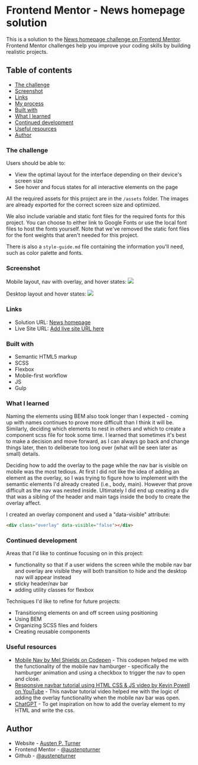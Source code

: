 # Frontend Mentor - News homepage solution

This is a solution to the [News homepage challenge on Frontend Mentor](https://www.frontendmentor.io/challenges/news-homepage-H6SWTa1MFl). Frontend Mentor challenges help you improve your coding skills by building realistic projects.

## Table of contents

- [The challenge](#the-challenge)
- [Screenshot](#screenshot)
- [Links](#links)
- [My process](#my-process)
- [Built with](#built-with)
- [What I learned](#what-i-learned)
- [Continued development](#continued-development)
- [Useful resources](#useful-resources)
- [Author](#author)

### The challenge

Users should be able to:

- View the optimal layout for the interface depending on their device's screen size
- See hover and focus states for all interactive elements on the page

All the required assets for this project are in the `/assets` folder. The images are already exported for the correct screen size and optimized.

We also include variable and static font files for the required fonts for this project. You can choose to either link to Google Fonts or use the local font files to host the fonts yourself. Note that we've removed the static font files for the font weights that aren't needed for this project.

There is also a `style-guide.md` file containing the information you'll need, such as color palette and fonts.

### Screenshot

Mobile layout, nav with overlay, and hover states:
![](./assets/videos/News%20homepage.gif)

Desktop layout and hover states:
![](./assets/videos/Newshomepagemobile.gif)

### Links

- Solution URL: [News homepage](https://github.com/austenpturner/news-homepage)
- Live Site URL: [Add live site URL here](https://your-live-site-url.com)

### Built with

- Semantic HTML5 markup
- SCSS
- Flexbox
- Mobile-first workflow
- JS
- Gulp

### What I learned

Naming the elements using BEM also took longer than I expected - coming up with names continues to prove more difficult than I think it will be. Similarly, deciding which elements to nest in others and which to create a component scss file for took some time. I learned that sometimes it's best to make a decision and move forward, as I can always go back and change things later, then to deliberate too long over (what will be seen later as small) details.

Deciding how to add the overlay to the page while the nav bar is visible on mobile was the most tedious. At first I did not like the idea of adding an element as the overlay, so I was trying to figure how to implement with the semantic elements I'd already created (i.e., body, main). However that prove difficult as the nav was nested inside. Ultimately I did end up creating a div that was a sibling of the header and main tags inside the body to create the overlay affect.

I created an overlay component and used a "data-visible" attribute:

```html
<div class="overlay" data-visible="false"></div>
```

### Continued development

Areas that I'd like to continue focusing on in this project:

- functionality so that if a user widens the screen while the mobile nav bar and overlay are visible they will both transition to hide and the desktop nav will appear instead
- sticky header/nav bar
- adding utility classes for flexbox

Techniques I'd like to refine for future projects:

- Transitioning elements on and off screen using positioning
- Using BEM
- Organizing SCSS files and folders
- Creating reusable components

### Useful resources

- [Mobile Nav by Mel Shields on Codepen](https://codepen.io/shieldsma91/pen/zLpbLX) - This codepen helped me with the functionality of the mobile nav hamburger - specifically the hamburger animation and using a checkbox to trigger the nav to open and close.
- [Responsive navbar tutorial using HTML CSS & JS video by Kevin Powell on YouTube](https://www.youtube.com/watch?v=HbBMp6yUXO0&t=2482s) - This navbar tutorial video helped me with the logic of adding the overlay functionality when the mobile nav bar was open.
- [ChatGPT](https://chat.openai.com/c/4bff9774-b740-46d1-b9d0-f17637513221) - To get inspiration on how to add the overlay element to my HTML and write the css.

## Author

- Website - [Austen P. Turner](https://austenpturner.github.io/portfolio/)
- Frontend Mentor - [@austenpturner](https://www.frontendmentor.io/profile/austenpturner)
- Github - [@austenpturner](https://github.com/austenpturner)

